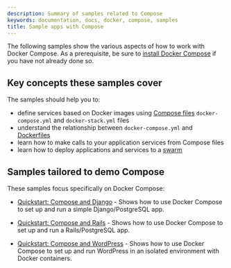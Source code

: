 ```yaml
---
description: Summary of samples related to Compose
keywords: documentation, docs, docker, compose, samples
title: Sample apps with Compose
---
```


The following samples show the various aspects of how to work with Docker Compose. As a prerequisite, be sure to [install Docker Compose](install.md) if you have not already done so.

## Key concepts these samples cover

The samples should help you to:

- define services based on Docker images using [Compose files](compose-file/index.md) `docker-compose.yml` and `docker-stack.yml` files
- understand the relationship between `docker-compose.yml` and [Dockerfiles](/engine/reference/builder/)
- learn how to make calls to your application services from Compose files
- learn how to deploy applications and services to a [swarm](../engine/swarm/index.md)

## Samples tailored to demo Compose

These samples focus specifically on Docker Compose:

- [Quickstart: Compose and Django](django.md) - Shows how to use Docker Compose to set up and run a simple Django/PostgreSQL app.

- [Quickstart: Compose and Rails](rails.md) - Shows how to use
Docker Compose to set up and run a Rails/PostgreSQL app.

- [Quickstart: Compose and WordPress](wordpress.md) - Shows how to use Docker Compose to set up and run WordPress in an isolated environment with Docker containers.
